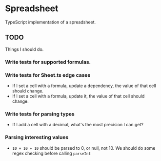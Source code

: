 # Spreadsheet
TypeScript implementation of a spreadsheet.

## TODO
Things I should do.

### Write tests for supported formulas.

### Write tests for Sheet.ts edge cases
* If I set a cell with a formula, update a dependency, the value of that cell should change.
* If I set a cell with a formula, update it, the value of that cell should change.

### Write tests for parsing types
* If I add a cell with a decimal, what's the most precision I can get?

### Parsing interesting values
* `10 + 10 + 10` should be parsed to 0, or null, not 10. We should do some regex checking before calling `parseInt`
